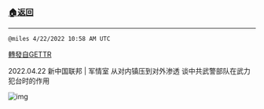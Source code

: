 ###  [:house:返回](../)
---


`@miles 4/22/2022 10:58 AM UTC`

[轉發自GETTR](https://gettr.com/post/p16lvatfeef)

2022.04.22  新中国联邦 | 军情室  从对内镇压到对外渗透  谈中共武警部队在武力犯台时的作用

![img](https://media.gettr.com/group8/origin/2022/04/22/10/ebc448ce-0910-e533-2d37-9f495dc83b53/6383d6c383a688bc0ce747d8282e44b3.jpeg)
